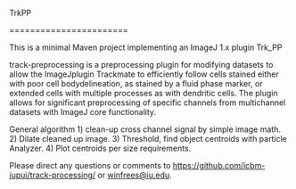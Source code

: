 TrkPP

=======================

This is a minimal Maven project implementing an ImageJ 1.x plugin Trk_PP

track-preprocessing is a preprocessing plugin for modifying datasets to allow the ImageJplugin Trackmate 
to efficiently follow cells stained either with poor cell bodydelineation, as stained by a fluid phase marker, 
or extended cells with multiple processes as with dendritic cells.  The plugin allows for significant preprocessing 
of specific channels from multichannel datasets with ImageJ core functionality.

 General algorithm 1) clean-up cross channel signal by simple image math.
                   2) Dilate cleaned up image.
                   3) Threshold, find object centroids with particle Analyzer.
                   4) Plot centroids per size requirements.
                   
Please direct any questions or comments to https://github.com/icbm-iupui/track-processing/ or winfrees@iu.edu.

